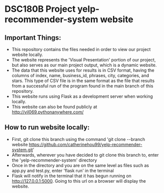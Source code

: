 # DSC180B Project yelp-recommender-system website

## Important Things:
* This repository contains the files needed in order to view our project website locally.
* The website represents the 'Visual Presentation' portion of our project, but also serves as our main project output, which is a dynamic website.
* The data that this website uses for results is in CSV format, having the columns of index, name, business_id, phrases, city, categories, and stars. This type of CSV file is in the same format as the file that results from a successful run of the program found in the main branch of this repository.
* This website runs using Flask as a development server when working locally.
* This website can also be found publicly at http://vil069.pythonanywhere.com/

## How to run website locally:
* First, git clone this branch using the command 'git clone --branch website https://github.com/catherinehou99/yelp-recommender-system.git'
* Afterwards, wherever you have decided to git clone this branch to, enter the 'yelp-recommender-system' directory
* Once in the directory and you are on the same level as files such as app.py and test.py, enter 'flask run' in the terminal
* Flask will notify in the terminal that it has begun running on http://127.0.0.1:5000. Going to this url on a browser will display the website.
